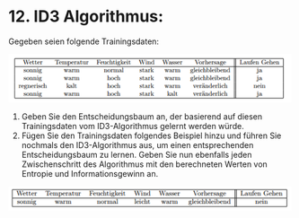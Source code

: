 # 12. ID3 Algorithmus:
Gegeben seien folgende Trainingsdaten:

![Tabelle 1](table_ex_12_1.png)

1. Geben Sie den Entscheidungsbaum an, der basierend auf diesen Trainingsdaten vom ID3-Algorithmus gelernt werden würde.
2. Fügen Sie den Trainingsdaten folgendes Beispiel hinzu und führen Sie nochmals den ID3-Algorithmus aus, um einen entsprechenden Entscheidungsbaum zu lernen. Geben Sie nun ebenfalls jeden Zwischenschritt des Algorithmus mit den berechneten Werten von Entropie und Informationsgewinn an.

![Tabelle 2](table_ex_12_2.png)